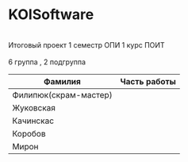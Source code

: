 # KOISoftware

<br>Итоговый проект 1 семестр ОПИ 1 курс ПОИТ </br>
<br>6 группа , 2 подгруппа</br>


| Фамилия                          | Часть работы |
| --------------------------------------- | ----------------------- |
| Филипюк(скрам-мастер) |                         |
| Жуковская                      |                         |
| Качинскас                      |                         |
| Коробов                          |                         |
| Мирон                              |                         |
